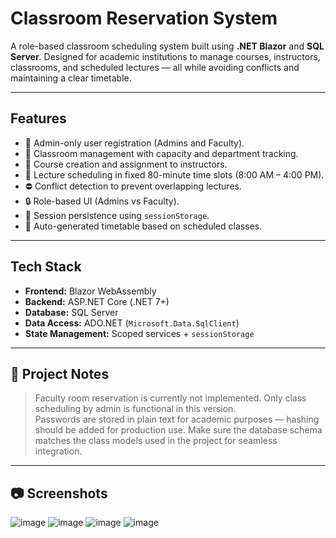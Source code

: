 # Classroom Reservation System

A role-based classroom scheduling system built using **.NET Blazor** and **SQL Server**. Designed for academic institutions to manage courses, instructors, classrooms, and scheduled lectures — all while avoiding conflicts and maintaining a clear timetable.

---

## Features

- 👤 Admin-only user registration (Admins and Faculty).
- 🏫 Classroom management with capacity and department tracking.
- 📘 Course creation and assignment to instructors.
- 📅 Lecture scheduling in fixed 80-minute time slots (8:00 AM – 4:00 PM).
- ⛔ Conflict detection to prevent overlapping lectures.
- 🔒 Role-based UI (Admins vs Faculty).
- 💾 Session persistence using `sessionStorage`.
- 📄 Auto-generated timetable based on scheduled classes.

---

## Tech Stack

- **Frontend:** Blazor WebAssembly 
- **Backend:** ASP.NET Core (.NET 7+)
- **Database:** SQL Server
- **Data Access:** ADO.NET (`Microsoft.Data.SqlClient`)
- **State Management:** Scoped services + `sessionStorage`

---


## 📌 Project Notes

> Faculty room reservation is currently not implemented. Only class scheduling by admin is functional in this version.  
> Passwords are stored in plain text for academic purposes — hashing should be added for production use.
> Make sure the database schema matches the class models used in the project for seamless integration. 

---

## 📷 Screenshots
![image](https://github.com/user-attachments/assets/98ee2454-c1ae-49d4-a27a-438b5254abde)
![image](https://github.com/user-attachments/assets/34a22167-a53b-4188-9627-f2381a5b70b4)
![image](https://github.com/user-attachments/assets/f699c7b1-3688-435e-9029-a768cba8df76)
![image](https://github.com/user-attachments/assets/59dcc658-d64c-49fe-8e85-aa46965a95e1)


